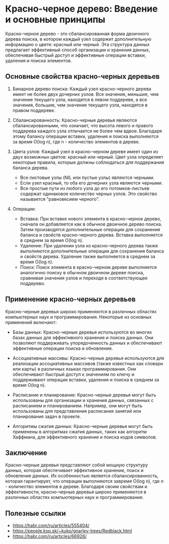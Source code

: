 # Красно-черное дерево: Введение и основные принципы

Красно-черное дерево - это сбалансированная форма двоичного дерева поиска, в котором каждый узел содержит дополнительную информацию о цвете: красный или черный. Эта структура данных предлагает эффективный способ организации и хранения данных, обеспечивая быстрый доступ и эффективные операции вставки, удаления и поиска элементов.

## Основные свойства красно-черных деревьев

1. Бинарное дерево поиска: Каждый узел красно-черного дерева имеет не более двух дочерних узлов. Все значения, меньшие, чем значение текущего узла, находятся в левом поддереве, а все значения, большие, чем значение текущего узла, находятся в правом поддереве.

2. Сбалансированность: Красно-черные деревья являются сбалансированными, что означает, что высота левого и правого поддерева каждого узла отличается не более чем вдвое. Благодаря этому балансу операции вставки, удаления и поиска выполняются за время O(log n), где n - количество элементов в дереве.

3. Цвета узлов: Каждый узел в красно-черном дереве имеет один из двух возможных цветов: красный или черный. Цвет узла определяет некоторые правила, которые должны соблюдаться для поддержания баланса дерева.

   - Все листовые узлы (NIL или пустые узлы) являются черными.
   - Если узел красный, то оба его дочерних узла являются черными.
   - Все простые пути из любого узла до его потомков-листьев содержат одинаковое количество черных узлов. Это свойство называется "равновесием черного".

4. Операции:

   * Вставка: При вставке нового элемента в красно-черное дерево, сначала он добавляется как в обычное двоичное дерево поиска. Затем производятся дополнительные операции для сохранения баланса и свойств красно-черного дерева. Вставка выполняется в среднем за время O(log n).
   * Удаление: При удалении узла из красно-черного дерева также выполняются дополнительные операции для сохранения баланса и свойств дерева. Удаление также выполняется в среднем за время O(log n).
   * Поиск: Поиск элемента в красно-черном дереве выполняется аналогично поиску в обычном двоичном дереве поиска, сравнивая значения узлов и переходя в соответствующее поддерево.

## Применение красно-черных деревьев
Красно-черные деревья широко применяются в различных областях компьютерных наук и программирования. Некоторые из основных применений включают:

- Базы данных: Красно-черные деревья используются во многих базах данных для эффективного хранения и поиска данных. Они позволяют поддерживать упорядоченность данных и обеспечивают эффективные операции поиска и обновления.

- Ассоциативные массивы: Красно-черные деревья используются для реализации ассоциативных массивов (также известных как словари или карты) в различных языках программирования. Они обеспечивают быстрый доступ к значениям по ключу и поддерживают операции вставки, удаления и поиска в среднем за время O(log n).

- Расписание и планирование: Красно-черные деревья могут быть использованы для организации и хранения данных, связанных с расписанием и планированием. Например, они могут быть использованы для представления расписания занятий или планирования задач в проекте.

- Алгоритмы сжатия данных: Красно-черные деревья могут быть применены в алгоритмах сжатия данных, таких как алгоритм Хаффмана, для эффективного хранения и поиска кодов символов.

## Заключение

Красно-черные деревья представляют собой мощную структуру данных, которая обеспечивает эффективное хранение, поиск и обновление данных. Их особенностью является сбалансированность, которая гарантирует, что операции выполняются завремя O(log n), где n - количество элементов в дереве. Благодаря своим свойствам и эффективности, красно-черные деревья широко применяются в различных областях компьютерных наук и программирования.

## Полезные ссылки

- https://habr.com/ru/articles/555404/
- https://people.ksp.sk/~kuko/gnarley-trees/Redblack.html
- https://habr.com/ru/articles/66926/
